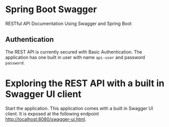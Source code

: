 # Spring Boot Swagger

RESTful API Documentation Using Swagger and Spring Boot

## Authentication

The REST API is currently secured with Basic Authentication.   The application has one built in user with name `api-user` and password `password`. 

# Exploring the REST API with a built in Swagger UI client

Start the application. This application comes with a built in Swagger UI client. It is exposed at the following endpoint [http://localhost:8080/swagger-ui.html](http://localhost:8080/swagger-ui.html).
